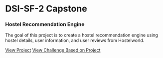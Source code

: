 # DSI-SF-2 Capstone
### Hostel Recommendation Engine
The goal of this project is to create a hostel recommendation engine using hostel details, user information, and user reviews from Hostelworld.

[View Project](hhttps://caitlinmowdy.github.io/)
[View Challenge Based on Project](https://github.com/rapidanalytics/Hostelworld-Challenge)
